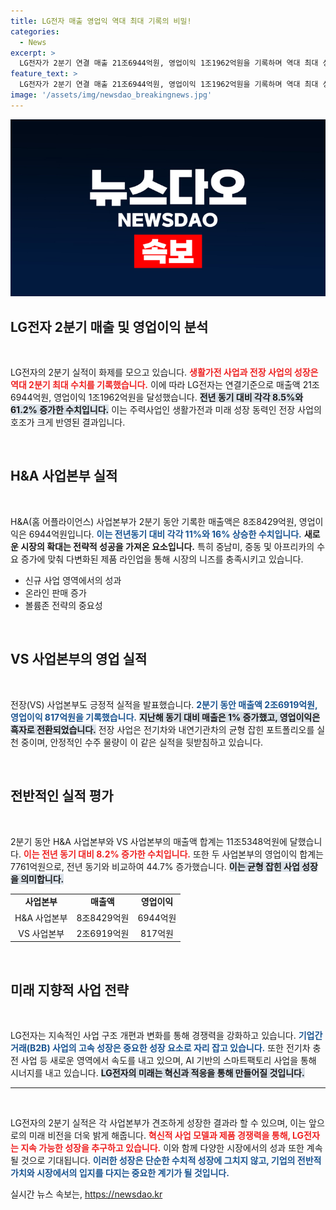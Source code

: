 ```yaml
---
title: LG전자 매출 영업익 역대 최대 기록의 비밀!
categories:
  - News
excerpt: >
  LG전자가 2분기 연결 매출 21조6944억원, 영업이익 1조1962억원을 기록하며 역대 최대 성과를 달성했다. 생활가전과 전장 사업의 성장에 힘입어 호조를 이어가며, 주력 및 미래 사업의 균형 잡힌 성장을 입증했다.
feature_text: >
  LG전자가 2분기 연결 매출 21조6944억원, 영업이익 1조1962억원을 기록하며 역대 최대 성과를 달성했다. 생활가전과 전장 사업의 성장에 힘입어 호조를 이어가며, 주력 및 미래 사업의 균형 잡힌 성장을 입증했다.
image: '/assets/img/newsdao_breakingnews.jpg'
---
```


<p><img src="/assets/img/newsdao_breakingnews.jpg" alt="flaretime 속보" /></p>

<h2 data-ke-size="size26">LG전자 2분기 매출 및 영업이익 분석</h2>

<p data-ke-size="size16">&nbsp;</p>

<p>LG전자의 2분기 실적이 화제를 모으고 있습니다. <b><span style="color: #ee2323;">생활가전 사업과 전장 사업의 성장은 역대 2분기 최대 수치를 기록했습니다.</span></b> 이에 따라 LG전자는 연결기준으로 매출액 21조6944억원, 영업이익 1조1962억원을 달성했습니다. <b><span style="background-color: #21538527;">전년 동기 대비 각각 8.5%와 61.2% 증가한 수치입니다.</span></b> 이는 주력사업인 생활가전과 미래 성장 동력인 전장 사업의 호조가 크게 반영된 결과입니다. </p>

<p data-ke-size="size16">&nbsp;</p>

<h2 data-ke-size="size26">H&A 사업본부 실적</h2>

<p data-ke-size="size16">&nbsp;</p>

<p>H&amp;A(홈 어플라이언스) 사업본부가 2분기 동안 기록한 매출액은 8조8429억원, 영업이익은 6944억원입니다. <b><span style="color: #1a5490;">이는 전년동기 대비 각각 11%와 16% 상승한 수치입니다.</span></b> <b><span style="ee2323;">새로운 시장의 확대는 전략적 성공을 가져온 요소입니다.</span></b> 특히 중남미, 중동 및 아프리카의 수요 증가에 맞춰 다변화된 제품 라인업을 통해 시장의 니즈를 충족시키고 있습니다. </p>

<ul>
<li>신규 사업 영역에서의 성과</li>
<li>온라인 판매 증가</li>
<li>볼륨존 전략의 중요성</li>
</ul>

<p data-ke-size="size16">&nbsp;</p>

<h2 data-ke-size="size26">VS 사업본부의 영업 실적</h2>

<p data-ke-size="size16">&nbsp;</p>

<p>전장(VS) 사업본부도 긍정적 실적을 발표했습니다. <b><span style="color: #1a5490;">2분기 동안 매출액 2조6919억원, 영업이익 817억원을 기록했습니다.</span></b> <b><span style="background-color: #21538527;">지난해 동기 대비 매출은 1% 증가했고, 영업이익은 흑자로 전환되었습니다.</span></b> 전장 사업은 전기차와 내연기관차의 균형 잡힌 포트폴리오를 실천 중이며, 안정적인 수주 물량이 이 같은 실적을 뒷받침하고 있습니다. </p>

<p data-ke-size="size16">&nbsp;</p>

<h2 data-ke-size="size26">전반적인 실적 평가</h2>

<p data-ke-size="size16">&nbsp;</p>

<p>2분기 동안 H&amp;A 사업본부와 VS 사업본부의 매출액 합계는 11조5348억원에 달했습니다. <b><span style="color: #ee2323;">이는 전년 동기 대비 8.2% 증가한 수치입니다.</span></b> 또한 두 사업본부의 영업이익 합계는 7761억원으로, 전년 동기와 비교하여 44.7% 증가했습니다. <b><span style="background-color: #21538527;">이는 균형 잡힌 사업 성장을 의미합니다.</span></b> </p>

<table>
<tr>
<td style="text-align: center; height: 17px;"><b>사업본부</b></td>
<td style="text-align: center; height: 17px;"><b>매출액</b></td>
<td style="text-align: center; height: 17px;"><b>영업이익</b></td>
</tr>
<tr>
<td style="text-align: center; height: 17px;">H&A 사업본부</td>
<td style="text-align: center; height: 17px;">8조8429억원</td>
<td style="text-align: center; height: 17px;">6944억원</td>
</tr>
<tr>
<td style="text-align: center; height: 17px;">VS 사업본부</td>
<td style="text-align: center; height: 17px;">2조6919억원</td>
<td style="text-align: center; height: 17px;">817억원</td>
</tr>
</table>

<p data-ke-size="size16">&nbsp;</p>

<h2 data-ke-size="size26">미래 지향적 사업 전략</h2>

<p data-ke-size="size16">&nbsp;</p>

<p>LG전자는 지속적인 사업 구조 개편과 변화를 통해 경쟁력을 강화하고 있습니다. <b><span style="color: #1a5490;">기업간 거래(B2B) 사업의 고속 성장은 중요한 성장 요소로 자리 잡고 있습니다.</span></b> 또한 전기차 충전 사업 등 새로운 영역에서 속도를 내고 있으며, AI 기반의 스마트팩토리 사업을 통해 시너지를 내고 있습니다. <b><span style="background-color: #21538527;">LG전자의 미래는 혁신과 적응을 통해 만들어질 것입니다.</span></b></p>

<hr>

<p data-ke-size="size16">&nbsp;</p>

<p>LG전자의 2분기 실적은 각 사업본부가 견조하게 성장한 결과라 할 수 있으며, 이는 앞으로의 미래 비전을 더욱 밝게 해줍니다. <b><span style="color: #ee2323;">혁신적 사업 모델과 제품 경쟁력을 통해, LG전자는 지속 가능한 성장을 추구하고 있습니다.</span></b> 이와 함께 다양한 시장에서의 성과 또한 계속될 것으로 기대됩니다. <b><span style="color: #1a5490;">이러한 성장은 단순한 수치적 성장에 그치지 않고, 기업의 전반적 가치와 시장에서의 입지를 다지는 중요한 계기가 될 것입니다.</span></b></p>
실시간 뉴스 속보는, <a href="https://newsdao.kr" rel="dofollow">https://newsdao.kr</a>



